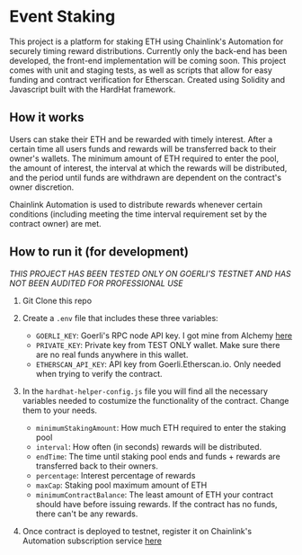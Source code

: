 # Event Staking

This project is a platform for staking ETH using Chainlink's Automation for securely timing reward distributions. Currently only the back-end has been developed, the front-end implementation will be coming soon. This project comes with unit and staging tests, as well as scripts that allow for easy funding and contract verification for Etherscan. Created using Solidity and Javascript built with the HardHat framework.

## How it works

Users can stake their ETH and be rewarded with timely interest. After a certain time all users funds and rewards will be transferred back to their owner's wallets. The minimum amount of ETH required to enter the pool, the amount of interest, the interval at which the rewards will be distributed, and the period until funds are withdrawn are dependent on the contract's owner discretion.

Chainlink Automation is used to distribute rewards whenever certain conditions (including meeting the time interval requirement set by the contract owner) are met.

## How to run it (for development)

*THIS PROJECT HAS BEEN TESTED ONLY ON GOERLI'S TESTNET AND HAS NOT BEEN AUDITED FOR PROFESSIONAL USE*

1. Git Clone this repo
2. Create a `.env` file that includes these three variables:
    - `GOERLI_KEY`: Goerli's RPC node API key. I got mine from Alchemy [here](https://dashboard.alchemy.com/)
    - `PRIVATE_KEY`: Private key from TEST ONLY wallet. Make sure there are no real funds anywhere in this wallet.
    - `ETHERSCAN_API_KEY`: API key from Goerli.Etherscan.io. Only needed when trying to verify the contract. 

3. In the `hardhat-helper-config.js` file you will find all the necessary variables needed to costumize the functionality of the contract. Change them to your needs.
    - `minimumStakingAmount`: How much ETH required to enter the staking pool
    - `interval`: How often (in seconds) rewards will be distributed.   
    - `endTime`: The time until staking pool ends and funds + rewards are transferred back to   their owners.
    - `percentage`: Interest percentage of rewards
    - `maxCap`: Staking pool maximum amount of ETH
    - `minimumContractBalance`: The least amount of ETH your contract should have before issuing rewards. If the contract has no funds, there can't be any rewards.
4. Once contract is deployed to testnet, register it on Chainlink's Automation subscription service [here](https://automation.chain.link/)
 

